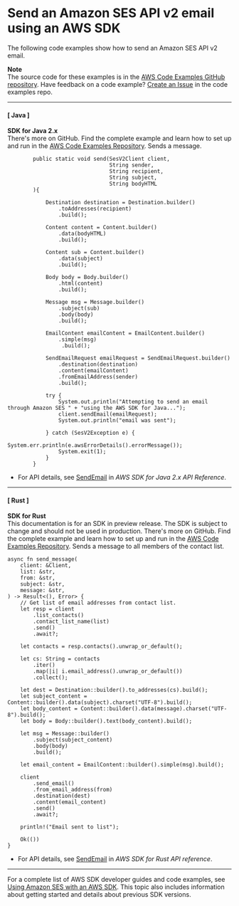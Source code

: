 # Send an Amazon SES API v2 email using an AWS SDK<a name="example_sesv2_SendEmail_section"></a>

The following code examples show how to send an Amazon SES API v2 email\.

**Note**  
The source code for these examples is in the [AWS Code Examples GitHub repository](https://github.com/awsdocs/aws-doc-sdk-examples)\. Have feedback on a code example? [Create an Issue](https://github.com/awsdocs/aws-doc-sdk-examples/issues/new/choose) in the code examples repo\. 

------
#### [ Java ]

**SDK for Java 2\.x**  
 There's more on GitHub\. Find the complete example and learn how to set up and run in the [AWS Code Examples Repository](https://github.com/awsdocs/aws-doc-sdk-examples/tree/main/javav2/example_code/ses#readme)\. 
Sends a message\.  

```
        public static void send(SesV2Client client,
                                String sender,
                                String recipient,
                                String subject,
                                String bodyHTML
        ){

            Destination destination = Destination.builder()
                .toAddresses(recipient)
                .build();

            Content content = Content.builder()
                .data(bodyHTML)
                .build();

            Content sub = Content.builder()
                .data(subject)
                .build();

            Body body = Body.builder()
                .html(content)
                .build();

            Message msg = Message.builder()
                .subject(sub)
                .body(body)
                .build();

            EmailContent emailContent = EmailContent.builder()
                .simple(msg)
                 .build();

            SendEmailRequest emailRequest = SendEmailRequest.builder()
                .destination(destination)
                .content(emailContent)
                .fromEmailAddress(sender)
                .build();

            try {
                System.out.println("Attempting to send an email through Amazon SES " + "using the AWS SDK for Java...");
                client.sendEmail(emailRequest);
                System.out.println("email was sent");

            } catch (SesV2Exception e) {
                System.err.println(e.awsErrorDetails().errorMessage());
                System.exit(1);
            }
        }
```
+  For API details, see [SendEmail](https://docs.aws.amazon.com/goto/SdkForJavaV2/sesv2-2019-09-27/SendEmail) in *AWS SDK for Java 2\.x API Reference*\. 

------
#### [ Rust ]

**SDK for Rust**  
This documentation is for an SDK in preview release\. The SDK is subject to change and should not be used in production\.
 There's more on GitHub\. Find the complete example and learn how to set up and run in the [AWS Code Examples Repository](https://github.com/awsdocs/aws-doc-sdk-examples/tree/main/rust_dev_preview/ses#code-examples)\. 
Sends a message to all members of the contact list\.  

```
async fn send_message(
    client: &Client,
    list: &str,
    from: &str,
    subject: &str,
    message: &str,
) -> Result<(), Error> {
    // Get list of email addresses from contact list.
    let resp = client
        .list_contacts()
        .contact_list_name(list)
        .send()
        .await?;

    let contacts = resp.contacts().unwrap_or_default();

    let cs: String = contacts
        .iter()
        .map(|i| i.email_address().unwrap_or_default())
        .collect();

    let dest = Destination::builder().to_addresses(cs).build();
    let subject_content = Content::builder().data(subject).charset("UTF-8").build();
    let body_content = Content::builder().data(message).charset("UTF-8").build();
    let body = Body::builder().text(body_content).build();

    let msg = Message::builder()
        .subject(subject_content)
        .body(body)
        .build();

    let email_content = EmailContent::builder().simple(msg).build();

    client
        .send_email()
        .from_email_address(from)
        .destination(dest)
        .content(email_content)
        .send()
        .await?;

    println!("Email sent to list");

    Ok(())
}
```
+  For API details, see [SendEmail](https://docs.rs/releases/search?query=aws-sdk) in *AWS SDK for Rust API reference*\. 

------

For a complete list of AWS SDK developer guides and code examples, see [Using Amazon SES with an AWS SDK](sdk-general-information-section.md)\. This topic also includes information about getting started and details about previous SDK versions\.